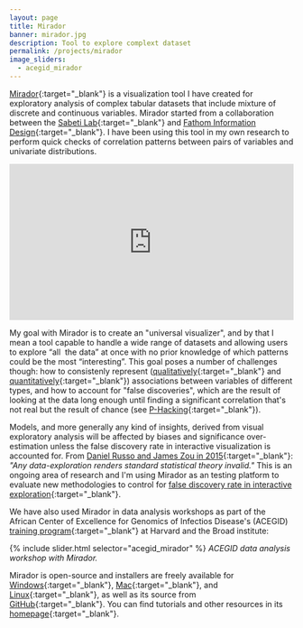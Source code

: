 ```yaml
---
layout: page
title: Mirador
banner: mirador.jpg
description: Tool to explore complext dataset
permalink: /projects/mirador
image_sliders:
  - acegid_mirador
---
```


[Mirador](https://fathom.info/mirador/){:target="_blank"} is a visualization tool I have created for exploratory analysis of complex tabular datasets that include mixture of discrete and continuous variables. Mirador started from a collaboration between the [Sabeti Lab](https://www.sabetilab.org/){:target="_blank"} and [Fathom Information Design](https://fathom.info/){:target="_blank"}. I have been using this tool in my own research to perform quick checks of correlation patterns between pairs of variables and univariate distributions. 

<div style="padding:55% 0 0 0;position:relative;"><iframe src="https://player.vimeo.com/video/110323353?title=0&byline=0&portrait=0" style="position:absolute;top:0;left:0;width:100%;height:100%;" frameborder="0" webkitallowfullscreen mozallowfullscreen allowfullscreen></iframe></div><script src="https://player.vimeo.com/api/player.js"></script>

My goal with Mirador is to create an "universal visualizer", and by that I mean a tool capable to handle a wide range of datasets and allowing users to explore “all  the data” at once with no prior knowledge of which patterns could be the most “interesting”. This goal poses a number of challenges though: how to consistenly represent ([qualitatively](https://fathom.info/notebook/6246/){:target="_blank"} and [quantitatively](https://fathom.info/notebook/7028/){:target="_blank"}) associations between variables of different types, and how to account for "false discoveries", which are the result of looking at the data long enough until finding a significant correlation that's not real but the result of chance (see [P-Hacking](https://fivethirtyeight.com/features/science-isnt-broken/){:target="_blank"}). 

Models, and more generally any kind of insights, derived from visual exploratory analysis will be affected by biases and significance over-estimation unless the false discovery rate in interactive visualization is accounted for. From [Daniel Russo and James Zou in 2015](https://arxiv.org/abs/1511.05219){:target="_blank"}: _"Any data-exploration renders standard statistical theory invalid."_ This is an ongoing area of research and I'm using Mirador as an testing platform to evaluate new methodologies to control for [false discovery rate in interactive exploration](https://arxiv.org/abs/1612.01040){:target="_blank"}.

We have also used Mirador in data analysis workshops as part of the African Center of Excellence for Genomics of Infectios Disease's (ACEGID) [training program](http://acegid.org/index.php?active=page&pgcat=training){:target="_blank"} at Harvard and the Broad institute:


{% include slider.html selector="acegid_mirador" %}
*ACEGID data analysis workshop with Mirador.*

Mirador is open-source and installers are freely available for [Windows](https://github.com/mirador/mirador/releases/tag/latest-windows){:target="_blank"}, [Mac](https://github.com/mirador/mirador/releases/tag/latest-macos){:target="_blank"}, and [Linux](https://github.com/mirador/mirador/releases/tag/latest-linux){:target="_blank"}, as well as its source from [GitHub](https://github.com/mirador/mirador){:target="_blank"}. You can find tutorials and other resources in its [homepage](https://fathom.info/mirador/){:target="_blank"}.

